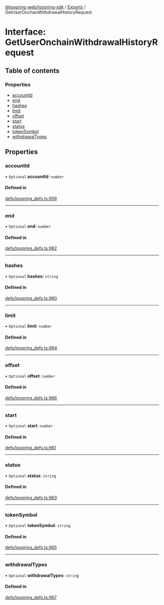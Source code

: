[@loopring-web/loopring-sdk](../README.md) / [Exports](../modules.md) / GetUserOnchainWithdrawalHistoryRequest

# Interface: GetUserOnchainWithdrawalHistoryRequest

## Table of contents

### Properties

- [accountId](GetUserOnchainWithdrawalHistoryRequest.md#accountid)
- [end](GetUserOnchainWithdrawalHistoryRequest.md#end)
- [hashes](GetUserOnchainWithdrawalHistoryRequest.md#hashes)
- [limit](GetUserOnchainWithdrawalHistoryRequest.md#limit)
- [offset](GetUserOnchainWithdrawalHistoryRequest.md#offset)
- [start](GetUserOnchainWithdrawalHistoryRequest.md#start)
- [status](GetUserOnchainWithdrawalHistoryRequest.md#status)
- [tokenSymbol](GetUserOnchainWithdrawalHistoryRequest.md#tokensymbol)
- [withdrawalTypes](GetUserOnchainWithdrawalHistoryRequest.md#withdrawaltypes)

## Properties

### accountId

• `Optional` **accountId**: `number`

#### Defined in

[defs/loopring_defs.ts:959](https://github.com/Loopring/loopring_sdk/blob/1830d54/src/defs/loopring_defs.ts#L959)

___

### end

• `Optional` **end**: `number`

#### Defined in

[defs/loopring_defs.ts:962](https://github.com/Loopring/loopring_sdk/blob/1830d54/src/defs/loopring_defs.ts#L962)

___

### hashes

• `Optional` **hashes**: `string`

#### Defined in

[defs/loopring_defs.ts:960](https://github.com/Loopring/loopring_sdk/blob/1830d54/src/defs/loopring_defs.ts#L960)

___

### limit

• `Optional` **limit**: `number`

#### Defined in

[defs/loopring_defs.ts:964](https://github.com/Loopring/loopring_sdk/blob/1830d54/src/defs/loopring_defs.ts#L964)

___

### offset

• `Optional` **offset**: `number`

#### Defined in

[defs/loopring_defs.ts:966](https://github.com/Loopring/loopring_sdk/blob/1830d54/src/defs/loopring_defs.ts#L966)

___

### start

• `Optional` **start**: `number`

#### Defined in

[defs/loopring_defs.ts:961](https://github.com/Loopring/loopring_sdk/blob/1830d54/src/defs/loopring_defs.ts#L961)

___

### status

• `Optional` **status**: `string`

#### Defined in

[defs/loopring_defs.ts:963](https://github.com/Loopring/loopring_sdk/blob/1830d54/src/defs/loopring_defs.ts#L963)

___

### tokenSymbol

• `Optional` **tokenSymbol**: `string`

#### Defined in

[defs/loopring_defs.ts:965](https://github.com/Loopring/loopring_sdk/blob/1830d54/src/defs/loopring_defs.ts#L965)

___

### withdrawalTypes

• `Optional` **withdrawalTypes**: `string`

#### Defined in

[defs/loopring_defs.ts:967](https://github.com/Loopring/loopring_sdk/blob/1830d54/src/defs/loopring_defs.ts#L967)
